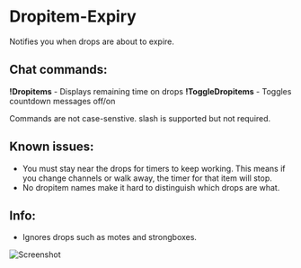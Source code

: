 # Dropitem-Expiry
Notifies you when drops are about to expire.

## Chat commands:

**!Dropitems** - Displays remaining time on drops
**!ToggleDropitems** - Toggles countdown messages off/on 

Commands are not case-senstive. slash is supported but not required.


## Known issues:

* You must stay near the drops for timers to keep working. This means if you change channels or walk away, the timer for that item will stop.
* No dropitem names make it hard to distinguish which drops are what.


## Info:

* Ignores drops such as motes and strongboxes.


![Screenshot](http://i.imgur.com/SNkwGVS.png)
